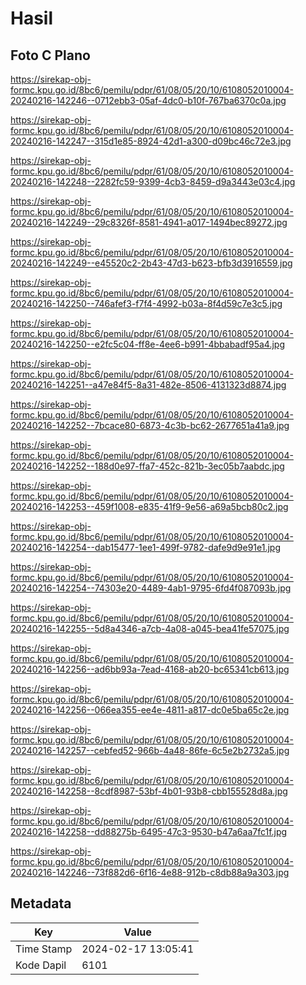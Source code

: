 # Hasil

## Foto C Plano

https://sirekap-obj-formc.kpu.go.id/8bc6/pemilu/pdpr/61/08/05/20/10/6108052010004-20240216-142246--0712ebb3-05af-4dc0-b10f-767ba6370c0a.jpg

https://sirekap-obj-formc.kpu.go.id/8bc6/pemilu/pdpr/61/08/05/20/10/6108052010004-20240216-142247--315d1e85-8924-42d1-a300-d09bc46c72e3.jpg

https://sirekap-obj-formc.kpu.go.id/8bc6/pemilu/pdpr/61/08/05/20/10/6108052010004-20240216-142248--2282fc59-9399-4cb3-8459-d9a3443e03c4.jpg

https://sirekap-obj-formc.kpu.go.id/8bc6/pemilu/pdpr/61/08/05/20/10/6108052010004-20240216-142249--29c8326f-8581-4941-a017-1494bec89272.jpg

https://sirekap-obj-formc.kpu.go.id/8bc6/pemilu/pdpr/61/08/05/20/10/6108052010004-20240216-142249--e45520c2-2b43-47d3-b623-bfb3d3916559.jpg

https://sirekap-obj-formc.kpu.go.id/8bc6/pemilu/pdpr/61/08/05/20/10/6108052010004-20240216-142250--746afef3-f7f4-4992-b03a-8f4d59c7e3c5.jpg

https://sirekap-obj-formc.kpu.go.id/8bc6/pemilu/pdpr/61/08/05/20/10/6108052010004-20240216-142250--e2fc5c04-ff8e-4ee6-b991-4bbabadf95a4.jpg

https://sirekap-obj-formc.kpu.go.id/8bc6/pemilu/pdpr/61/08/05/20/10/6108052010004-20240216-142251--a47e84f5-8a31-482e-8506-4131323d8874.jpg

https://sirekap-obj-formc.kpu.go.id/8bc6/pemilu/pdpr/61/08/05/20/10/6108052010004-20240216-142252--7bcace80-6873-4c3b-bc62-2677651a41a9.jpg

https://sirekap-obj-formc.kpu.go.id/8bc6/pemilu/pdpr/61/08/05/20/10/6108052010004-20240216-142252--188d0e97-ffa7-452c-821b-3ec05b7aabdc.jpg

https://sirekap-obj-formc.kpu.go.id/8bc6/pemilu/pdpr/61/08/05/20/10/6108052010004-20240216-142253--459f1008-e835-41f9-9e56-a69a5bcb80c2.jpg

https://sirekap-obj-formc.kpu.go.id/8bc6/pemilu/pdpr/61/08/05/20/10/6108052010004-20240216-142254--dab15477-1ee1-499f-9782-dafe9d9e91e1.jpg

https://sirekap-obj-formc.kpu.go.id/8bc6/pemilu/pdpr/61/08/05/20/10/6108052010004-20240216-142254--74303e20-4489-4ab1-9795-6fd4f087093b.jpg

https://sirekap-obj-formc.kpu.go.id/8bc6/pemilu/pdpr/61/08/05/20/10/6108052010004-20240216-142255--5d8a4346-a7cb-4a08-a045-bea41fe57075.jpg

https://sirekap-obj-formc.kpu.go.id/8bc6/pemilu/pdpr/61/08/05/20/10/6108052010004-20240216-142256--ad6bb93a-7ead-4168-ab20-bc65341cb613.jpg

https://sirekap-obj-formc.kpu.go.id/8bc6/pemilu/pdpr/61/08/05/20/10/6108052010004-20240216-142256--066ea355-ee4e-4811-a817-dc0e5ba65c2e.jpg

https://sirekap-obj-formc.kpu.go.id/8bc6/pemilu/pdpr/61/08/05/20/10/6108052010004-20240216-142257--cebfed52-966b-4a48-86fe-6c5e2b2732a5.jpg

https://sirekap-obj-formc.kpu.go.id/8bc6/pemilu/pdpr/61/08/05/20/10/6108052010004-20240216-142258--8cdf8987-53bf-4b01-93b8-cbb155528d8a.jpg

https://sirekap-obj-formc.kpu.go.id/8bc6/pemilu/pdpr/61/08/05/20/10/6108052010004-20240216-142258--dd88275b-6495-47c3-9530-b47a6aa7fc1f.jpg

https://sirekap-obj-formc.kpu.go.id/8bc6/pemilu/pdpr/61/08/05/20/10/6108052010004-20240216-142246--73f882d6-6f16-4e88-912b-c8db88a9a303.jpg


## Metadata

| Key        | Value               |
| ---------- | ------------------- |
| Time Stamp | 2024-02-17 13:05:41 |
| Kode Dapil | 6101                |



